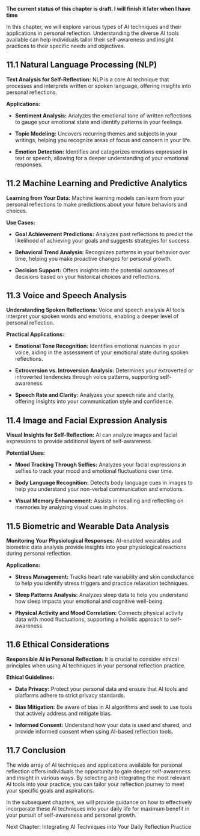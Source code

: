 **The current status of this chapter is draft. I will finish it later when I have time**

In this chapter, we will explore various types of AI techniques and their applications in personal reflection. Understanding the diverse AI tools available can help individuals tailor their self-awareness and insight practices to their specific needs and objectives.

11.1 Natural Language Processing (NLP)
--------------------------------------

**Text Analysis for Self-Reflection:** NLP is a core AI technique that processes and interprets written or spoken language, offering insights into personal reflections.

**Applications:**

* **Sentiment Analysis:** Analyzes the emotional tone of written reflections to gauge your emotional state and identify patterns in your feelings.

* **Topic Modeling:** Uncovers recurring themes and subjects in your writings, helping you recognize areas of focus and concern in your life.

* **Emotion Detection:** Identifies and categorizes emotions expressed in text or speech, allowing for a deeper understanding of your emotional responses.

11.2 Machine Learning and Predictive Analytics
----------------------------------------------

**Learning from Your Data:** Machine learning models can learn from your personal reflections to make predictions about your future behaviors and choices.

**Use Cases:**

* **Goal Achievement Predictions:** Analyzes past reflections to predict the likelihood of achieving your goals and suggests strategies for success.

* **Behavioral Trend Analysis:** Recognizes patterns in your behavior over time, helping you make proactive changes for personal growth.

* **Decision Support:** Offers insights into the potential outcomes of decisions based on your historical choices and reflections.

11.3 Voice and Speech Analysis
------------------------------

**Understanding Spoken Reflections:** Voice and speech analysis AI tools interpret your spoken words and emotions, enabling a deeper level of personal reflection.

**Practical Applications:**

* **Emotional Tone Recognition:** Identifies emotional nuances in your voice, aiding in the assessment of your emotional state during spoken reflections.

* **Extroversion vs. Introversion Analysis:** Determines your extroverted or introverted tendencies through voice patterns, supporting self-awareness.

* **Speech Rate and Clarity:** Analyzes your speech rate and clarity, offering insights into your communication style and confidence.

11.4 Image and Facial Expression Analysis
-----------------------------------------

**Visual Insights for Self-Reflection:** AI can analyze images and facial expressions to provide additional layers of self-awareness.

**Potential Uses:**

* **Mood Tracking Through Selfies:** Analyzes your facial expressions in selfies to track your mood and emotional fluctuations over time.

* **Body Language Recognition:** Detects body language cues in images to help you understand your non-verbal communication and emotions.

* **Visual Memory Enhancement:** Assists in recalling and reflecting on memories by analyzing visual cues in photos.

11.5 Biometric and Wearable Data Analysis
-----------------------------------------

**Monitoring Your Physiological Responses:** AI-enabled wearables and biometric data analysis provide insights into your physiological reactions during personal reflection.

**Applications:**

* **Stress Management:** Tracks heart rate variability and skin conductance to help you identify stress triggers and practice relaxation techniques.

* **Sleep Patterns Analysis:** Analyzes sleep data to help you understand how sleep impacts your emotional and cognitive well-being.

* **Physical Activity and Mood Correlation:** Connects physical activity data with mood fluctuations, supporting a holistic approach to self-awareness.

11.6 Ethical Considerations
---------------------------

**Responsible AI in Personal Reflection:** It is crucial to consider ethical principles when using AI techniques in your personal reflection practice.

**Ethical Guidelines:**

* **Data Privacy:** Protect your personal data and ensure that AI tools and platforms adhere to strict privacy standards.

* **Bias Mitigation:** Be aware of bias in AI algorithms and seek to use tools that actively address and mitigate bias.

* **Informed Consent:** Understand how your data is used and shared, and provide informed consent when using AI-based reflection tools.

11.7 Conclusion
---------------

The wide array of AI techniques and applications available for personal reflection offers individuals the opportunity to gain deeper self-awareness and insight in various ways. By selecting and integrating the most relevant AI tools into your practice, you can tailor your reflection journey to meet your specific goals and aspirations.

In the subsequent chapters, we will provide guidance on how to effectively incorporate these AI techniques into your daily life for maximum benefit in your pursuit of self-awareness and personal growth.

Next Chapter: Integrating AI Techniques into Your Daily Reflection Practice
